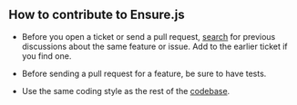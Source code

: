## How to contribute to Ensure.js

* Before you open a ticket or send a pull request, [search](https://github.com/anupbishnoi/ensure/issues) for previous discussions about the same feature or issue. Add to the earlier ticket if you find one.

* Before sending a pull request for a feature, be sure to have tests.

* Use the same coding style as the rest of the [codebase](https://github.com/anupbishnoi/ensure/blob/master/ensure.js).
